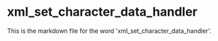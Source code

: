 # xml_set_character_data_handler

This is the markdown file for the word 'xml_set_character_data_handler'.
